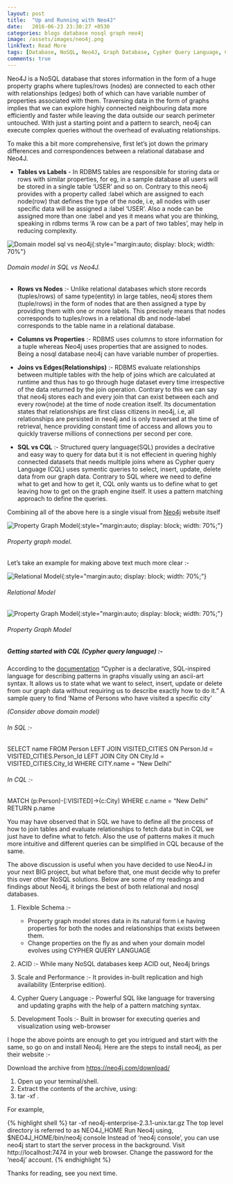 ```yaml
---
layout: post
title:  "Up and Running with Neo4J"
date:   2016-06-23 23:30:27 +0530
categories: blogs database nosql graph neo4j
image: /assets/images/neo4j.png
linkText: Read More
tags: [Database, NoSQL, Neo4J, Graph Database, Cypher Query Language, CQL, SQL, Analytics, Social Network]
comments: true
---
```


Neo4J is a NoSQL database that stores information in the form of a huge property graphs where tuples/rows (nodes) are connected to each other with relationships (edges) both of which can have variable number of properties associated with them.<!--excerpt--> Traversing data in the form of graphs implies that we can explore highly connected neighbouring data more efficiently and faster while leaving the data outside our search perimeter untouched. With just a starting point and a pattern to search, neo4j can execute complex queries without the overhead of evaluating relationships.


To make this a bit more comprehensive, first let’s jot down the primary differences and correspondences between a relational database and Neo4J.

  - **Tables vs Labels** - In RDBMS tables are responsible for storing data or rows with similar properties, for eg, in a sample database all users will be stored in a single table ‘USER’ and so on. Contrary to this neo4j provides with a property called :label which are assigned to each node(row) that defines the type of the node, i.e, all nodes with user specific data will be assigned a :label ‘USER’. Also a node can be assigned more than one :label and yes it means what you are thinking, speaking in rdbms terms ‘A row can be a part of two tables’, may help in reducing complexity.

  ![Domain model sql vs neo4j](http://www.tothenew.com/blog/wp-content/uploads/2016/06/407x215xTVSL.png.pagespeed.ic.Ua7DY4xkOl.png){:style="margin:auto; display: block; width: 70%"}

###### Domain model in SQL vs Neo4J.

  - **Rows vs Nodes** :- Unlike relational databases which store records (tuples/rows) of same type(entity) in large tables, neo4j stores them (tuple/rows) in the form of nodes that are then assigned a type by providing them with one or more labels. This precisely means that nodes corresponds to tuples/rows in a relational db and node-label corresponds to the table name in a relational database.

  - **Columns vs Properties** :- RDBMS uses columns to store information for a tuple whereas Neo4j uses properties that are assigned to nodes. Being a nosql database neo4j can have variable number of properties.   

  - **Joins vs Edges(Relationships)** :- RDBMS evaluate relationships between multiple tables with the help of joins which are calculated at runtime and thus has to go through huge dataset every time irrespective of the data returned by the join operation. Contrary to this we can say that neo4j stores each and every join that can exist between each and every row(node) at the time of node creation itself. Its documentation states that relationships are first class citizens in neo4j, i.e, all relationships are persisted in neo4j and is only traversed at the time of retrieval, hence providing constant time of access and allows you to quickly traverse millions of connections per second per core.

  - **SQL vs CQL** :- Structured query language(SQL) provides a declrative and easy way to query for data but it is not effecient in quering highly connected datasets that needs multiple joins where as Cypher query Language (CQL) uses symentic queries to select, insert, update, delete data from our graph data. Contrary to SQL where we need to define what to get and how to get it, CQL only wants us to define what to get leaving how to get on the graph engine itself. It uses a pattern matching approach to define the queries.


Combining all of the above here is a single visual from [Neo4j](https://neo4j.com/) website itself

  ![Property Graph Model](http://www.tothenew.com/blog/wp-content/uploads/2016/06/graph.png){:style="margin:auto; display: block; width: 70%;"}

###### Property graph model.

Let’s take an example for making above text much more clear :-

![Relational Model](http://www.tothenew.com/blog/wp-content/uploads/2016/06/767x462xDB.png.pagespeed.ic.X0yCMnc2f3.png){:style="margin:auto; display: block; width: 70%;"}

###### Relational Model

![Property Graph Model](http://www.tothenew.com/blog/wp-content/uploads/2016/06/571x452xDB_NEO.png.pagespeed.ic.dfJjcfGgUb.png){:style="margin:auto; display: block; width: 70%;"}

###### Property Graph Model



##### Getting started with CQL (Cypher query language) :-

According to the [documentation](https://neo4j.com/developer/cypher-query-language/) “Cypher is a declarative, SQL-inspired language for describing patterns in graphs visually using an ascii-art syntax. It allows us to state what we want to select, insert, update or delete from our graph data without requiring us to describe exactly how to do it.”
A sample query to find ‘Name of Persons who have visited a specific city’

_(Consider above domain model)_

###### In SQL :-


SELECT name FROM Person LEFT JOIN VISITED_CITIES ON Person.Id = VISITED_CITIES.Person_Id LEFT JOIN City ON City.Id = VISITED_CITIES.City_Id WHERE CITY.name = “New Delhi”


###### In CQL :-

MATCH (p:Person)-[:VISITED]->(c:City) WHERE c.name = “New Delhi” RETURN p.name


You may have observed that in SQL we have to define all the process of how to join tables and evaluate relationships to fetch data but in CQL we just have to define what to fetch. Also the use of patterns makes it much more intuitive and different queries can be simplified in CQL because of the same.

The above discussion is useful when you have decided to use Neo4J in your next BIG project, but what before that, one must decide why to prefer this over other NoSQL solutions. Below are some of my readings and findings about Neo4j, it brings the best of both relational and nosql databases.

  1. Flexible Schema :-
      - Property graph model stores data in its natural form i.e having properties for both the nodes and relationships that exists between them.
      - Change properties on the fly as and when your domain model evolves using CYPHER QUERY LANGUAGE

  2. ACID :- While many NoSQL databases keep ACID out, Neo4j brings

  3. Scale and Performance :- It provides in-built replication and high availability (Enterprise edition).

  4. Cypher Query Language :- Powerful SQL like language for traversing and updating graphs with the help of a pattern matching syntax.

  5. Development Tools :- Built in browser for executing queries and visualization using web-browser

I hope the above points are enough to get you intrigued and start with the same, so go on and install Neo4j. Here are the steps to install neo4j, as per their website :-

Download the archive from https://neo4j.com/download/

  1. Open up your terminal/shell.
  2. Extract the contents of the archive, using:
  3. tar -xf <filecode>.

For example,

{% highlight shell %}
 tar -xf neo4j-enterprise-2.3.1-unix.tar.gz
 The top level directory is referred to as NEO4J_HOME
 Run Neo4j using,
 $NEO4J_HOME/bin/neo4j console
 Instead of ‘neo4j console’, you can use neo4j start to start the server process in the background.
 Visit http://localhost:7474 in your web browser.
 Change the password for the ‘neo4j’ account.
{% endhighlight %}



Thanks for reading, see you next time.
